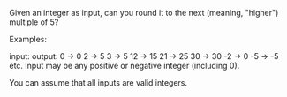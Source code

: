 Given an integer as input, can you round it to the next (meaning, "higher") multiple of 5?

Examples:

input:    output:
0    ->   0
2    ->   5
3    ->   5
12   ->   15
21   ->   25
30   ->   30
-2   ->   0
-5   ->   -5
etc.
Input may be any positive or negative integer (including 0).

You can assume that all inputs are valid integers.